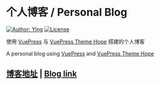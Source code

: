 # 个人博客 / Personal Blog

[![Author: Ying](https://img.shields.io/badge/Author-Ying-blue.svg?style=for-the-badge)](https://ky.codewing.cn)
[![License](https://img.shields.io/github/license/mister-hope/mister-hope.github.io?style=for-the-badge)](https://github.com/Codewingky/Codewingky.github.io/blob/main/LICENSE)

使用 [VuePress](https://v2.vuepress.vuejs.org/zh/) 与 [VuePress Theme Hope](https://vuepress-theme-hope.github.io/v2/zh/) 搭建的个人博客

A personal blog using [VuePress](https://v2.vuepress.vuejs.org/) and [VuePress Theme Hope](https://vuepress-theme-hope.github.io/v2/)

## [博客地址](https://ky.codewing.cn) | [Blog link](https://ky.codewing.cn)